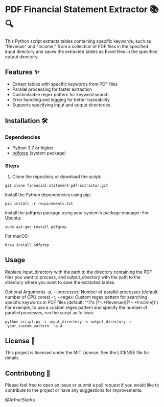 # PDF Financial Statement Extractor 📚🔍

This Python script extracts tables containing specific keywords, such as "Revenue" and "Income," from a collection of PDF files in the specified input directory and saves the extracted tables as Excel files in the specified output directory.

## Features ✨

- Extract tables with specific keywords from PDF files
- Parallel processing for faster extraction
- Customizable regex pattern for keyword search
- Error handling and logging for better traceability
- Supports specifying input and output directories

## Installation 🛠️

### Dependencies

- Python 3.7 or higher
- [pdfgrep](https://pdfgrep.org/) (system package)

### Steps

1. Clone the repository or download the script:

```
git clone financial-statement-pdf-extractor.git
```

Install the Python dependencies using pip:
```
pip install -r requirements.txt 
```

Install the pdfgrep package using your system's package manager:
For Ubuntu:

```
sudo apt-get install pdfgrep
```

For macOS:
```
brew install pdfgrep
```
## Usage

Replace input_directory with the path to the directory containing the PDF files you want to process, and output_directory with the path to the directory where you want to save the extracted tables.

Optional Arguments
-p, --processes: Number of parallel processes (default: number of CPU cores)
-r, --regex: Custom regex pattern for searching specific keywords in PDF files (default: '^(?s:(?=.*Revenue)|(?=.*Income))')
For example, to use a custom regex pattern and specify the number of parallel processes, run the script as follows:

```
python script.py -i input_directory -o output_directory -r 'your_custom_pattern' -p 4
```


## License 📄
This project is licensed under the MIT License. See the LICENSE file for details.

## Contributing 🤝
Please feel free to open an issue or submit a pull request if you would like to contribute to the project or have any suggestions for improvements.

@ArthurStarks
